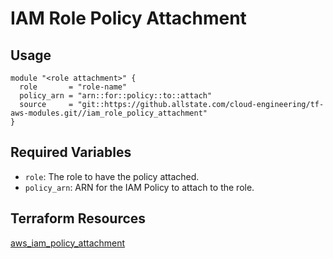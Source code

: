 # IAM Role Policy Attachment

## Usage

```hcl
module "<role attachment>" {
  role       = "role-name"
  policy_arn = "arn::for::policy::to::attach"
  source     = "git::https://github.allstate.com/cloud-engineering/tf-aws-modules.git//iam_role_policy_attachment"
}
```

## Required Variables

* `role`: The role to have the policy attached.
* `policy_arn`: ARN for the IAM Policy to attach to the role.

## Terraform Resources

[aws_iam_policy_attachment](https://www.terraform.io/docs/providers/aws/r/iam_role_policy_attachment.html)
